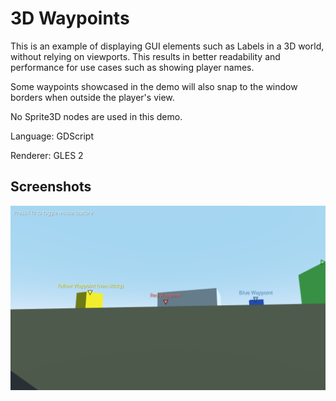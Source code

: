 # 3D Waypoints

This is an example of displaying GUI elements such as Labels in a 3D world,
without relying on viewports. This results in better readability and performance
for use cases such as showing player names.

Some waypoints showcased in the demo will also snap to the window borders when
outside the player's view.

No Sprite3D nodes are used in this demo.

Language: GDScript

Renderer: GLES 2

## Screenshots

![Screenshot](screenshots/waypoints.png)
